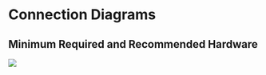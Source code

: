 # Connection Diagrams

## Minimum Required and Recommended Hardware

<img src="https://github.com/bluerobotics/ardusub-gitbook/blob/ArduSub-Docs-Overhaul/images/introduction/hardware/Connection-Diagram-R1.png" class="img-responsive img-center" style="max-height:600px;">
